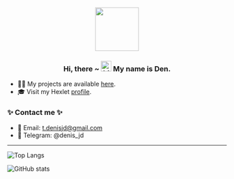 <div align="center">
<h1><img src="https://media4.giphy.com/media/VTtANKl0beDFQRLDTh/giphy.gif" width="100"/></h1>
</div>
<h3 align="center">Hi, there ~ 
  <img src="https://user-images.githubusercontent.com/1303154/88677602-1635ba80-d120-11ea-84d8-d263ba5fc3c0.gif" width="24px" height="24px" alt="hi"> My name is Den.
</h3>

- 👨‍💻 My projects are available [here](https://github.com/DenisJD?tab=repositories).
- 🎓 Visit my Hexlet [profile](https://ru.hexlet.io/u/denisjd).

<h3> ✨ Contact me ✨</h3>

- 📧 Email: t.denisjd@gmail.com
- 📱 Telegram: @denis_jd

<hr>

![Top Langs](https://github-readme-stats-wine-one-40.vercel.app/api/top-langs/?username=DenisJD&show_icons=true&layout=compact&theme=tokyonight)

![GitHub stats](https://github-readme-stats-wine-one-40.vercel.app/api?username=DenisJD&show_icons=true&count_private=true&theme=tokyonight)

<!--
<h3 align="center">↺ I’m currently studying at Hexlet school and now I'm looking for new career opportunities as a Junior Java Developer.</h3>
- 🔭 Open to work, remote or Moscow.
- 📫 My [CV](https://cv.hexlet.io/resumes/1669).
**DenisJD/DenisJD** is a ✨ _special_ ✨ repository because its `README.md` (this file) appears on your GitHub profile.

Here are some ideas to get you started:

- 🔭 I’m currently working on ...
- 🌱 I’m currently learning ...
- 👯 I’m looking to collaborate on ...
- 🤔 I’m looking for help with ...
- 💬 Ask me about ...
- 📫 How to reach me: ...
- 😄 Pronouns: ...
- ⚡ Fun fact: ...
-->
